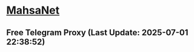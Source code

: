 
# [MahsaNet](https://t.me/mahsa_net)
## Free Telegram Proxy (Last Update: 2025-07-01 22:38:52)

    
